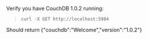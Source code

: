 Verify you have CouchDB 1.0.2 running:

>     curl -X GET http://localhost:5984

Should return {"couchdb":"Welcome","version":"1.0.2"}